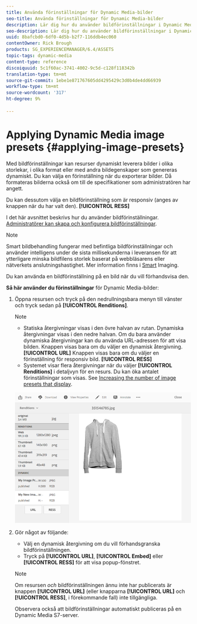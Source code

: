 ```yaml
---
title: Använda förinställningar för Dynamic Media-bilder
seo-title: Använda förinställningar för Dynamic Media-bilder
description: Lär dig hur du använder bildförinställningar i Dynamic Media
seo-description: Lär dig hur du använder bildförinställningar i Dynamic Media
uuid: 8bafcbd0-6df0-4d5b-b2f7-116ddb4ec060
contentOwner: Rick Brough
products: SG_EXPERIENCEMANAGER/6.4/ASSETS
topic-tags: dynamic-media
content-type: reference
discoiquuid: 5c1f60ac-3741-4002-9c5d-c128f118342b
translation-type: tm+mt
source-git-commit: 1ebe1e871767605dd4295429c3d0b4de4dd66939
workflow-type: tm+mt
source-wordcount: '317'
ht-degree: 9%

---
```



# Applying Dynamic Media image presets {#applying-image-presets}

Med bildförinställningar kan resurser dynamiskt leverera bilder i olika storlekar, i olika format eller med andra bildegenskaper som genereras dynamiskt. Du kan välja en förinställning när du exporterar bilder. Då formateras bilderna också om till de specifikationer som administratören har angett.

Du kan dessutom välja en bildförinställning som är responsiv (anges av knappen när du har valt den). **[!UICONTROL RESS]**

I det här avsnittet beskrivs hur du använder bildförinställningar. [Administratörer kan skapa och konfigurera bildförinställningar](managing-image-presets.md).

>[!NOTE]
>
>Smart bildbehandling fungerar med befintliga bildförinställningar och använder intelligens under de sista millisekunderna i leveransen för att ytterligare minska bildfilens storlek baserat på webbläsarens eller nätverkets anslutningshastighet. Mer information finns i [Smart](imaging-faq.md) Imaging.

Du kan använda en bildförinställning på en bild när du vill förhandsvisa den.

**Så här använder du förinställningar** för Dynamic Media-bilder:

1. Öppna resursen och tryck på den nedrullningsbara menyn till vänster och tryck sedan på **[!UICONTROL Renditions]**.

   >[!NOTE]
   >
   >* Statiska återgivningar visas i den övre halvan av rutan. Dynamiska återgivningar visas i den nedre halvan. Om du bara använder dynamiska återgivningar kan du använda URL-adressen för att visa bilden. Knappen visas bara om du väljer en dynamisk återgivning. **[!UICONTROL URL]** Knappen visas bara om du väljer en förinställning för responsiv bild. **[!UICONTROL RESS]**
      >
      >
   * Systemet visar flera återgivningar när du väljer **[!UICONTROL Renditions]** i detaljvyn för en resurs. Du kan öka antalet förinställningar som visas. See [Increasing the number of image presets that display](managing-image-presets.md#increasing-or-decreasing-the-number-of-image-presets-that-display).


   ![chlimage_1-208](assets/chlimage_1-208.png)

1. Gör något av följande:

   * Välj en dynamisk återgivning om du vill förhandsgranska bildförinställningen.
   * Tryck på **[!UICONTROL URL]**, **[!UICONTROL Embed]** eller **[!UICONTROL RESS]** för att visa popup-fönstret.

   >[!NOTE]
   >
   >Om resursen *och* bildförinställningen ännu inte har publicerats är knappen **[!UICONTROL URL]** (eller knapparna **[!UICONTROL URL]** och **[!UICONTROL RESS]**, i förekommande fall) inte tillgängliga.
   >
   >Observera också att bildförinställningar automatiskt publiceras på en Dynamic Media S7-server.

